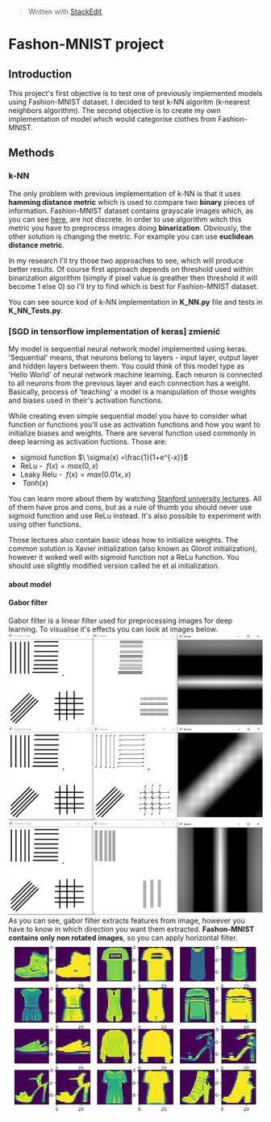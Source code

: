 


> Written with [StackEdit](https://stackedit.io/).
# Fashon-MNIST project
## Introduction
This project's first objective is to test one of previously implemented models using Fashion-MNIST dataset. I decided to test k-NN algoritm (k-nearest neighbors algorithm).
The second objective is to create my own implementation of model which would categorise clothes from Fashion-MNIST.

## Methods
### k-NN
The only problem with previous implementation of k-NN is that it uses **hamming distance metric** which is used to compare two **binary** pieces of information. Fashion-MNIST dataset contains grayscale images which, as you can see [here](https://github.com/zalandoresearch/fashion-mnist), are not discrete. In order to use algorithm witch this metric you have to preprocess images doing **binarization**. Obviously, the other solution is changing the metric. For example you can use **euclidean distance metric**.

In my research I'll try those two approaches to see, which will produce better results. Of course first approach depends on threshold used within binarization algorithm (simply if pixel value is greather then threshold it will become 1 else 0) so I'll try to find which is best for Fashion-MNIST dataset.

You can see source kod of k-NN implementation in **K_NN.py** file and tests in **K_NN_Tests.py**.
### [SGD in tensorflow implementation of keras] zmienić
My model is sequential neural network model implemented using keras. 'Sequential' means, that neurons belong to layers - input layer, output layer and hidden layers between them. You could think of this model type as 'Hello World' of neural network machine learning. Each neuron is connected to all neurons from the previous layer and each connection has a weight. Basically, process of 'teaching' a model is a manipulation of those weights and biases used in their's activation functions.

While creating even simple sequential model you have to consider what function or functions you'll use as activation functions and how you want to initialize biases and weights. There are several function used commonly in deep learning as activation fuctions. Those are:

 - sigmoid function $\ \sigma(x) =\frac{1}{1+e^{-x}}$
 - ReLu - $\ f(x) = max(0,x)$
 - Leaky Relu - $\ f(x) =max(0.01x,x)$
 - $\ Tanh(x)$

You can learn more about them by watching [Stanford university lectures](https://www.youtube.com/watch?v=wEoyxE0GP2M&list=PL3FW7Lu3i5JvHM8ljYj-zLfQRF3EO8sYv&index=6).
All of them have pros and cons, but as a rule of thumb you should never use sigmoid function and use ReLu instead. It's also possible to experiment with using other functions.

Those lectures also contain basic ideas how to initialize weights. The common solution is Xavier initialization (also known as Glorot initialization), however it woked well with sigmoid function not a ReLu function. You should use slightly modified version called he et al initialization.

#### about model
#### Gabor filter
Gabor filter is a linear filter used for preprocessing images for deep learning. To visualise it's effects you can look at images below.
![](/data/images/gabor_filter_1.png)
![](/data/images/gabor_filter_2.png)
![](/data/images/gabor_filter_3.png)
As you can see, gabor filter extracts features from image, however you have to know in which direction you want them extracted. **Fashon-MNIST contains only non rotated images**, so you can apply horizontal filter.
![Fashon-MNIST images before and after applying gabor filter](/data/images/gabored_fashon_mnist.png)